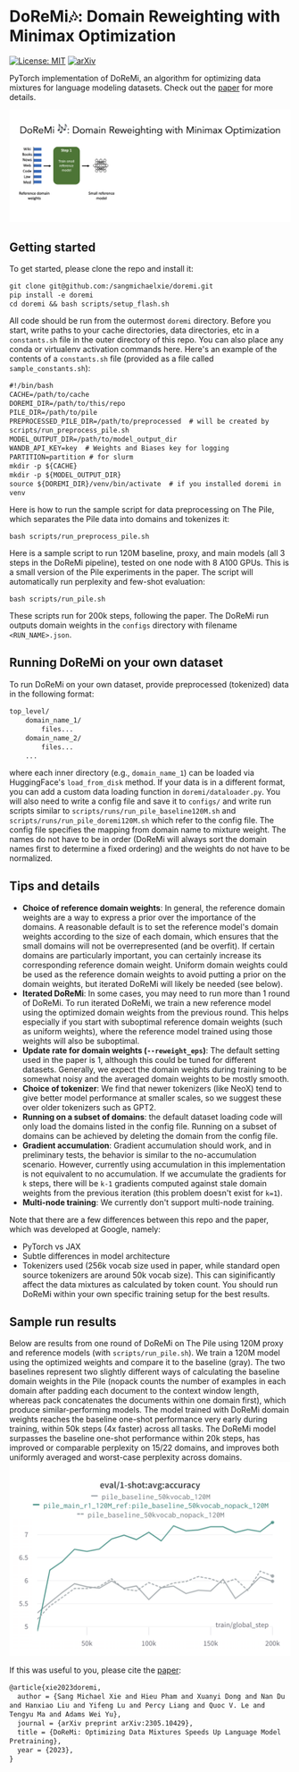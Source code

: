 # DoReMi🎶: Domain Reweighting with Minimax Optimization
[![License: MIT](https://img.shields.io/badge/License-MIT-yellow.svg)](https://opensource.org/licenses/MIT)
[![arXiv](https://img.shields.io/badge/arXiv-2305.10429-00ff00.svg)](https://arxiv.org/abs/2305.10429)

PyTorch implementation of DoReMi, an algorithm for optimizing data mixtures for language modeling datasets. Check out the [paper](https://arxiv.org/abs/2305.10429) for more details.

![High-level overview of DoReMi.](doremi.gif)

## Getting started

To get started, please clone the repo and install it:
```
git clone git@github.com:/sangmichaelxie/doremi.git
pip install -e doremi
cd doremi && bash scripts/setup_flash.sh
```

All code should be run from the outermost `doremi` directory.
Before you start, write paths to your cache directories, data directories, etc in a `constants.sh` file in the outer directory of this repo. You can also place any conda or virtualenv activation commands here. Here's an example of the contents of a `constants.sh` file (provided as a file called `sample_constants.sh`):
```
#!/bin/bash
CACHE=/path/to/cache
DOREMI_DIR=/path/to/this/repo
PILE_DIR=/path/to/pile
PREPROCESSED_PILE_DIR=/path/to/preprocessed  # will be created by scripts/run_preprocess_pile.sh
MODEL_OUTPUT_DIR=/path/to/model_output_dir
WANDB_API_KEY=key  # Weights and Biases key for logging
PARTITION=partition # for slurm
mkdir -p ${CACHE}
mkdir -p ${MODEL_OUTPUT_DIR}
source ${DOREMI_DIR}/venv/bin/activate  # if you installed doremi in venv
```

Here is how to run the sample script for data preprocessing on The Pile, which separates the Pile data into domains and tokenizes it:
```
bash scripts/run_preprocess_pile.sh
```
Here is a sample script to run 120M baseline, proxy, and main models (all 3 steps in the DoReMi pipeline), tested on one node with 8 A100 GPUs. This is a small version of the Pile experiments in the paper. The script will automatically run perplexity and few-shot evaluation:
```
bash scripts/run_pile.sh
```
These scripts run for 200k steps, following the paper. The DoReMi run outputs domain weights in the `configs` directory with filename `<RUN_NAME>.json`. 

## Running DoReMi on your own dataset
To run DoReMi on your own dataset, provide preprocessed (tokenized) data in the following format:
```
top_level/
    domain_name_1/
        files...
    domain_name_2/
        files...
    ...
```
where each inner directory (e.g., `domain_name_1`) can be loaded via HuggingFace's `load_from_disk` method. If your data is in a different format, you can add a custom data loading function in `doremi/dataloader.py`.
You will also need to write a config file and save it to `configs/` and write run scripts similar to `scripts/runs/run_pile_baseline120M.sh` and `scripts/runs/run_pile_doremi120M.sh` which refer to the config file. The config file specifies the mapping from domain name to mixture weight. The names do not have to be in order (DoReMi will always sort the domain names first to determine a fixed ordering) and the weights do not have to be normalized.

## Tips and details
- **Choice of reference domain weights**: In general, the reference domain weights are a way to express a prior over the importance of the domains. A reasonable default is to set the reference model's domain weights according to the size of each domain, which ensures that the small domains will not be overrepresented (and be overfit). If certain domains are particularly important, you can certainly increase its corresponding reference domain weight. Uniform domain weights could be used as the reference domain weights to avoid putting a prior on the domain weights, but iterated DoReMi will likely be needed (see below).
- **Iterated DoReMi**: In some cases, you may need to run more than 1 round of DoReMi. To run iterated DoReMi, we train a new reference model using the optimized domain weights from the previous round. This helps especially if you start with suboptimal reference domain weights (such as uniform weights), where the reference model trained using those weights will also be suboptimal.
- **Update rate for domain weights (`--reweight_eps`)**: The default setting used in the paper is 1, although this could be tuned for different datasets. Generally, we expect the domain weights during training to be somewhat noisy and the averaged domain weights to be mostly smooth.
- **Choice of tokenizer**: We find that newer tokenizers (like NeoX) tend to give better model performance at smaller scales, so we suggest these over older tokenizers such as GPT2.
- **Running on a subset of domains**: the default dataset loading code will only load the domains listed in the config file. Running on a subset of domains can be achieved by deleting the domain from the config file.
- **Gradient accumulation**: Gradient accumulation should work, and in preliminary tests, the behavior is similar to the no-accumulation scenario. However, currently using accumulation in this implementation is not equivalent to no accumulation. If we accumulate the gradients for `k` steps, there will be `k-1` gradients computed against stale domain weights from the previous iteration (this problem doesn't exist for `k=1`).
- **Multi-node training**: We currently don't support multi-node training.

Note that there are a few differences between this repo and the paper, which was developed at Google, namely:
- PyTorch vs JAX
- Subtle differences in model architecture
- Tokenizers used (256k vocab size used in paper, while standard open source tokenizers are around 50k vocab size). This can siginificantly affect the data mixtures as calculated by token count.
You should run DoReMi within your own specific training setup for the best results.

## Sample run results
Below are results from one round of DoReMi on The Pile using 120M proxy and reference models (with `scripts/run_pile.sh`). We train a 120M model using the optimized weights and compare it to the baseline (gray). The two baselines represent two slightly different ways of calculating the baseline domain weights in the Pile (nopack counts the number of examples in each domain after padding each document to the context window length, whereas pack concatenates the documents within one domain first), which produce similar-performing models. The model trained with DoReMi domain weights reaches the baseline one-shot performance very early during training, within 50k steps (4x faster) across all tasks. The DoReMi model surpasses the baseline one-shot performance within 20k steps, has improved or comparable perplexity on 15/22 domains, and improves both uniformly averaged and worst-case perplexity across domains.
![One-shot evaluation.](fewshot_120M_pile.png)

If this was useful to you, please cite the [paper](https://arxiv.org/abs/2305.10429):
```
@article{xie2023doremi,
  author = {Sang Michael Xie and Hieu Pham and Xuanyi Dong and Nan Du and Hanxiao Liu and Yifeng Lu and Percy Liang and Quoc V. Le and Tengyu Ma and Adams Wei Yu},
  journal = {arXiv preprint arXiv:2305.10429},
  title = {DoReMi: Optimizing Data Mixtures Speeds Up Language Model Pretraining},
  year = {2023},
}
```
